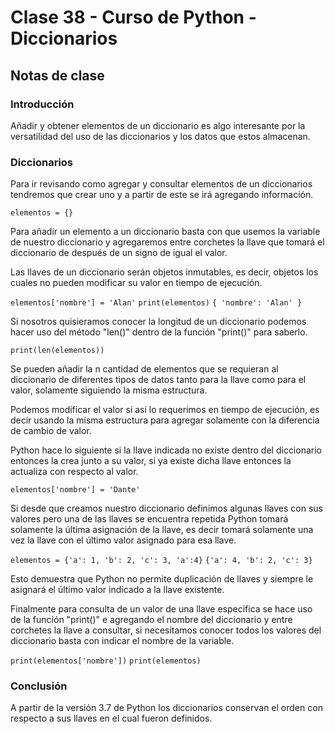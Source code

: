 # Clase 38 - Curso de Python - Diccionarios

## Notas de clase

### Introducción
Añadir y obtener elementos de un diccionario es algo interesante por la versatilidad del uso de las diccionarios y los datos que estos almacenan. 

### Diccionarios

Para ir revisando como agregar y consultar  elementos de un diccionarios tendremos que crear uno y a partir de este se irá agregando información.

`elementos = {}`

Para añadir un elemento a un diccionario basta con que usemos la variable de nuestro diccionario y agregaremos entre corchetes la llave que tomará el diccionario de después de un signo de igual el valor.

Las llaves de un diccionario serán objetos inmutables, es decir, objetos los cuales no pueden modificar su valor en tiempo de ejecución.

`elementos['nombre'] = 'Alan'`
`print(elementos)`
`{ 'nombre': 'Alan' }`

Si nosotros quisieramos conocer la longitud de un diccionario podemos hacer uso del método "len()" dentro de la función "print()" para saberlo.

`print(len(elementos))`

Se pueden añadir la n cantidad de elementos que se requieran al diccionario de diferentes tipos de datos tanto para la llave como para el valor, solamente siguiendo la misma estructura.

Podemos modificar el valor si así lo requerimos en tiempo de ejecución, es decir usando la misma estructura para agregar solamente con la diferencia de cambio de valor.

Python hace lo siguiente si la llave indicada no existe dentro del diccionario entonces la crea junto a su valor, si ya existe dicha llave entonces la actualiza con respecto al valor.

`elementos['nombre'] = 'Dante'`

Si desde que creamos nuestro diccionario definimos algunas llaves con sus valores pero una de las llaves se encuentra repetida Python tomará solamente la última asignación de la llave, es decir tomará solamente una vez la llave con el último valor asignado para esa llave.

`elementos = {'a': 1, 'b': 2, 'c': 3, 'a':4}`
`{'a': 4, 'b': 2, 'c': 3}`

Esto demuestra que Python no permite duplicación de llaves y siempre le asignará el último valor indicado a la llave existente.

Finalmente para consulta de un valor de una llave especifica se hace uso de la función "print()" e agregando el nombre del diccionario y entre corchetes la llave a consultar, si necesitamos conocer todos los valores del diccionario basta con indicar el nombre de la variable.

`print(elementos['nombre'])`
`print(elementos)`



### Conclusión 

A partir de la versión 3.7 de Python los diccionarios conservan el orden con respecto a sus llaves en el cual fueron definidos.
